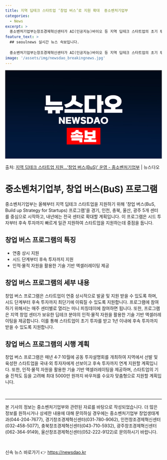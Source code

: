 ```yaml
---
title: 지역 딥테크 스타트업 ‘창업 버스’로 지원 확대  중소벤처기업부
categories:
  - News
excerpt: >
  중소벤처기업부는창조경제혁신센터가 AI(인공지능)바이오 등 지역 딥테크 스타트업의 초기 투자부터후속 투자 연계…
feature_text: >
  ## seoulnews 실시간 뉴스 속보입니다.

  중소벤처기업부는창조경제혁신센터가 AI(인공지능)바이오 등 지역 딥테크 스타트업의 초기 투자부터후속 투자 연계…
image: '/assets/img/newsdao_breakingnews.jpg'
---
```


![뉴스다오 속보](/assets/img/newsdao_breakingnews.jpg)

<p>출처: <a href="https://newsdao.kr/3821" rel="dofollow">지역 딥테크 스타트업 지원…‘창업 버스(BuS)’ 운영 - 중소벤처기업부</a> | 뉴스다오</p>

<h1>중소벤처기업부, 창업 버스(BuS) 프로그램</h1>

<p data-ke-size="size16">중소벤처기업부는 올해부터 지역 딥테크 스타트업을 지원하기 위해 '창업 버스(BuS, Build up Strategy for Startups) 프로그램'을 경기, 인천, 충북, 울산, 광주 5개 센터를 중심으로 시작하고, 내년에는 전국 센터로 확대할 계획입니다. 이 프로그램은 시드 투자부터 후속 투자까지 빠르게 일관 지원하여 스타트업을 지원하는데 중점을 둡니다.</p>

<h2 data-ke-size="size26">창업 버스 프로그램의 특징</h2>

<ul>
	<li>연중 상시 지원</li>
	<li>시드 단계부터 후속 투자까지 지원</li>
	<li>인적·물적 자원을 활용한 기술 기반 액셀러레이팅 제공</li>
</ul>

<h2 data-ke-size="size26">창업 버스 프로그램의 세부 내용</h2>

<p data-ke-size="size16">창업 버스 프로그램은 스타트업이 연중 상시적으로 발굴 및 지원 받을 수 있도록 하며, 시드 단계부터 후속 투자까지 최단기에 이뤄질 수 있도록 지원합니다. 프로그램에 참여하기 위해서는 매주 센터별로 열리는 미니 피칭데이에 참여하면 됩니다. 또한, 프로그램은 지역 창업 센터가 보유한 딥테크 분야의 인적·물적 자원을 활용한 기술 기반 액셀러레이팅을 제공합니다. 이를 통해 스타트업이 초기 투자를 받고 1년 이내에 후속 투자까지 받을 수 있도록 지원합니다.</p>

<h2 data-ke-size="size26">창업 버스 프로그램의 시행 계획</h2>

<p data-ke-size="size16">창업 버스 프로그램은 매년 4·7·10월에 공동 투자설명회를 개최하여 지역에서 선발 및 육성한 스타트업을 국내·외 투자자에게 선보이고 후속 투자까지 연계 지원할 계획입니다. 또한, 인적·물적 자원을 활용한 기술 기반 액셀러레이팅을 제공하며, 스타트업의 기술 진척도 등을 고려해 최대 5000만 원까지 바우처를 수요자 맞춤형으로 지원할 계획입니다.</p>

<p data-ke-size="size16">&nbsp;</p>

<hr>

<p data-ke-size="size16">본 기사의 정보는 중소벤처기업부와 관련된 자료를 바탕으로 작성되었습니다. 더 많은 정보를 원하시거나 상세한 내용에 대해 문의하실 경우에는 중소벤처기업부 창업생태계과(044-204-7677), 경기창조경제혁신센터(031-780-9062), 인천창조경제혁신센터(032-458-5077), 충북창조경제혁신센터(043-710-5932), 광주창조경제혁신센터(062-364-9149), 울산창조경제혁신센터(052-222-9122)로 문의하시기 바랍니다.</p>

<p data-ke-size="size16">&nbsp;</p> 

신속 뉴스 바로가기 👉 <a href="https://newsdao.kr" rel="dofollow">https://newsdao.kr</a>


